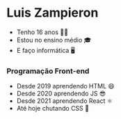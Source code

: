 <div>
    <h1>Luis Zampieron</h1>
    <ul>
        <li>Tenho 16 anos 🙋‍♂️</li>
        <li>Estou no ensino médio 🎓</li>
        <li>E faço informática 🖥️</li>
    </ul>
</div>

<div>
  <h3>Programação Front-end</h3>
  <ul>
    <li>Desde 2019 aprendendo HTML 😄</li>
    <li>Desde 2020 aprendendo JS 😎</li>
    <li>Desde 2021 aprendendo React ⚛️</li>
    <li>Até hoje chutando CSS 🤪</li>
  </ul>
</div>
